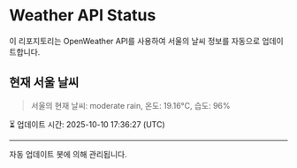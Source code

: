 
# Weather API Status

이 리포지토리는 OpenWeather API를 사용하여 서울의 날씨 정보를 자동으로 업데이트합니다.

## 현재 서울 날씨
> 서울의 현재 날씨: moderate rain, 온도: 19.16°C, 습도: 96%

⏳ 업데이트 시간: 2025-10-10 17:36:27 (UTC)

---
자동 업데이트 봇에 의해 관리됩니다.
